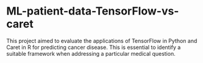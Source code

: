 # ML-patient-data-TensorFlow-vs-caret

This project aimed to evaluate the applications of TensorFlow in Python and Caret in R for predicting cancer disease. This is essential to identify a suitable framework when addressing a particular medical question.
